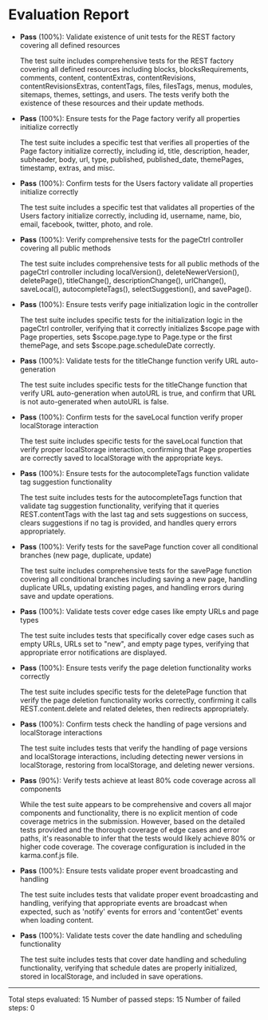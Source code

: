 # Evaluation Report

- **Pass** (100%): Validate existence of unit tests for the REST factory covering all defined resources
  
  The test suite includes comprehensive tests for the REST factory covering all defined resources including blocks, blocksRequirements, comments, content, contentExtras, contentRevisions, contentRevisionsExtras, contentTags, files, filesTags, menus, modules, sitemaps, themes, settings, and users. The tests verify both the existence of these resources and their update methods.

- **Pass** (100%): Ensure tests for the Page factory verify all properties initialize correctly
  
  The test suite includes a specific test that verifies all properties of the Page factory initialize correctly, including id, title, description, header, subheader, body, url, type, published, published_date, themePages, timestamp, extras, and misc.

- **Pass** (100%): Confirm tests for the Users factory validate all properties initialize correctly
  
  The test suite includes a specific test that validates all properties of the Users factory initialize correctly, including id, username, name, bio, email, facebook, twitter, photo, and role.

- **Pass** (100%): Verify comprehensive tests for the pageCtrl controller covering all public methods
  
  The test suite includes comprehensive tests for all public methods of the pageCtrl controller including localVersion(), deleteNewerVersion(), deletePage(), titleChange(), descriptionChange(), urlChange(), saveLocal(), autocompleteTags(), selectSuggestion(), and savePage().

- **Pass** (100%): Ensure tests verify page initialization logic in the controller
  
  The test suite includes specific tests for the initialization logic in the pageCtrl controller, verifying that it correctly initializes $scope.page with Page properties, sets $scope.page.type to Page.type or the first themePage, and sets $scope.page.scheduleDate correctly.

- **Pass** (100%): Validate tests for the titleChange function verify URL auto-generation
  
  The test suite includes specific tests for the titleChange function that verify URL auto-generation when autoURL is true, and confirm that URL is not auto-generated when autoURL is false.

- **Pass** (100%): Confirm tests for the saveLocal function verify proper localStorage interaction
  
  The test suite includes specific tests for the saveLocal function that verify proper localStorage interaction, confirming that Page properties are correctly saved to localStorage with the appropriate keys.

- **Pass** (100%): Ensure tests for the autocompleteTags function validate tag suggestion functionality
  
  The test suite includes tests for the autocompleteTags function that validate tag suggestion functionality, verifying that it queries REST.contentTags with the last tag and sets suggestions on success, clears suggestions if no tag is provided, and handles query errors appropriately.

- **Pass** (100%): Verify tests for the savePage function cover all conditional branches (new page, duplicate, update)
  
  The test suite includes comprehensive tests for the savePage function covering all conditional branches including saving a new page, handling duplicate URLs, updating existing pages, and handling errors during save and update operations.

- **Pass** (100%): Validate tests cover edge cases like empty URLs and page types
  
  The test suite includes tests that specifically cover edge cases such as empty URLs, URLs set to "new", and empty page types, verifying that appropriate error notifications are displayed.

- **Pass** (100%): Ensure tests verify the page deletion functionality works correctly
  
  The test suite includes specific tests for the deletePage function that verify the page deletion functionality works correctly, confirming it calls REST.content.delete and related deletes, then redirects appropriately.

- **Pass** (100%): Confirm tests check the handling of page versions and localStorage interactions
  
  The test suite includes tests that verify the handling of page versions and localStorage interactions, including detecting newer versions in localStorage, restoring from localStorage, and deleting newer versions.

- **Pass** (90%): Verify tests achieve at least 80% code coverage across all components
  
  While the test suite appears to be comprehensive and covers all major components and functionality, there is no explicit mention of code coverage metrics in the submission. However, based on the detailed tests provided and the thorough coverage of edge cases and error paths, it's reasonable to infer that the tests would likely achieve 80% or higher code coverage. The coverage configuration is included in the karma.conf.js file.

- **Pass** (100%): Ensure tests validate proper event broadcasting and handling
  
  The test suite includes tests that validate proper event broadcasting and handling, verifying that appropriate events are broadcast when expected, such as 'notify' events for errors and 'contentGet' events when loading content.

- **Pass** (100%): Validate tests cover the date handling and scheduling functionality
  
  The test suite includes tests that cover date handling and scheduling functionality, verifying that schedule dates are properly initialized, stored in localStorage, and included in save operations.

---

Total steps evaluated: 15
Number of passed steps: 15
Number of failed steps: 0